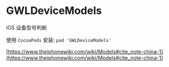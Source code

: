 # GWLDeviceModels
iOS 设备型号判断

使用 `CocoaPods` 安装:  `pod 'GWLDeviceModels'`



[https://www.theiphonewiki.com/wiki/Models#cite_note-china-1](https://www.theiphonewiki.com/wiki/Models#cite_note-china-1)

